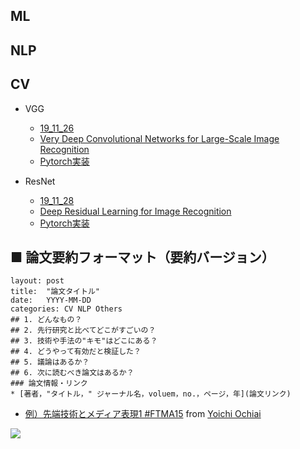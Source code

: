 ## ML

## NLP

## CV 
- VGG
    - [19_11_26](https://github.com/seiichiro0427/ml_papers_survey/issues/2)
    - [Very Deep Convolutional Networks for Large-Scale Image Recognition](https://arxiv.org/pdf/1409.1556.pdf)
    - [Pytorch実装](https://github.com/seiichiro0427/pytorch_learning/blob/master/models/vgg.py)

- ResNet
    - [19_11_28](https://github.com/seiichiro0427/ml_papers_survey/issues/3)
    - [Deep Residual Learning for Image Recognition](https://arxiv.org/pdf/1512.03385.pdf)
    - [Pytorch実装](https://github.com/seiichiro0427/pytorch_learning/blob/master/models/resnet.py)


## ■ 論文要約フォーマット（要約バージョン）
```
layout: post
title:  "論文タイトル"
date:   YYYY-MM-DD
categories: CV NLP Others
## 1. どんなもの？
## 2. 先行研究と比べてどこがすごいの？
## 3. 技術や手法の"キモ"はどこにある？
## 4. どうやって有効だと検証した？
## 5. 議論はあるか？
## 6. 次に読むべき論文はあるか？
### 論文情報・リンク
* [著者，"タイトル，" ジャーナル名，voluem，no.，ページ，年](論文リンク)
```
- [例）先端技術とメディア表現1 #FTMA15](http://www.slideshare.net/Ochyai/1-ftma15) from [Yoichi Ochiai](http://www.slideshare.net/Ochyai)

![](https://raw.githubusercontent.com/shunk031/paper-survey/master/assets/img/FTMA15-1-page-65.png)